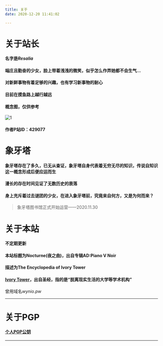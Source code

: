 ```yaml
---
title: 关于
date: 2020-12-20 11:41:02

---
```

# 关于站长

#### 名字是*Resalia*

#### 端庄且勤奋的少女，脸上带着浅浅的微笑，似乎怎么作弄她都不会生气...

#### 对新鲜事物有着足够的兴趣，也有学习新事物的耐心

#### 目前在摸鱼路上越行越远

#### 概念图，仅供参考

![1](/css/a.jpg)

#### 作者P站ID：429077

# 象牙塔

#### 象牙塔存在了多久，已无从查证，象牙塔自身代表着无穷无尽的知识，传说自知识这一概念形成后便应运而生

#### 漫长的存在时间见证了无数历史的衰落

#### 身上充斥着过去谜团的少女，在进入象牙塔前，究竟来自何方，又是为何而来？

> 象牙塔图书馆正式开始运营——2020.11.30

# 关于本站

#### 不定期更新

#### 本站标题为Nocturne(夜之曲)，出自专辑AD:Piano V Noir

#### 描述为The Encyclopedia of Ivory Tower

#### [Ivory Tower](https://zh.wikipedia.org/wiki/%E8%B1%A1%E7%89%99%E5%A1%94)，出自圣经，指的是“脱离现实生活的大学等学术机构”

曾用域名*wynio.pw*

---
# 关于PGP

#### [个人PGP公钥](/about/PGP.html)

---
#




